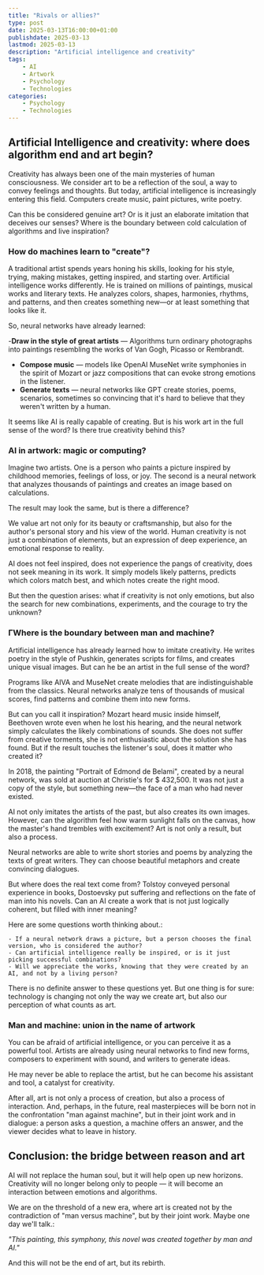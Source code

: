 ```yaml
---
title: "Rivals or allies?"
type: post
date: 2025-03-13T16:00:00+01:00
publishdate: 2025-03-13
lastmod: 2025-03-13
description: "Artificial intelligence and creativity"
tags:
    - AI
    - Artwork
    - Psychology 
    - Technologies
categories:
    - Psychology 
    - Technologies
---
```



## **Artificial Intelligence and creativity: where does algorithm end and art begin?**  

Creativity has always been one of the main mysteries of human consciousness. We consider art to be a reflection of the soul, a way to convey feelings and thoughts. But today, artificial intelligence is increasingly entering this field. Computers create music, paint pictures, write poetry.

Can this be considered genuine art? Or is it just an elaborate imitation that deceives our senses? Where is the boundary between cold calculation of algorithms and live inspiration?

### **How do machines learn to "create"?**  

A traditional artist spends years honing his skills, looking for his style, trying, making mistakes, getting inspired, and starting over. Artificial intelligence works differently. He is trained on millions of paintings, musical works and literary texts. He analyzes colors, shapes, harmonies, rhythms, and patterns, and then creates something new—or at least something that looks like it.  

So, neural networks have already learned:  

-**Draw in the style of great artists** — Algorithms turn ordinary photographs into paintings resembling the works of Van Gogh, Picasso or Rembrandt.  

- **Compose music** — models like OpenAI MuseNet write symphonies in the spirit of Mozart or jazz compositions that can evoke strong emotions in the listener.  
- **Generate texts** — neural networks like GPT create stories, poems, scenarios, sometimes so convincing that it's hard to believe that they weren't written by a human.  

It seems like AI is really capable of creating. But is his work art in the full sense of the word? Is there true creativity behind this?

### **AI in artwork: magic or computing?**  

Imagine two artists. One is a person who paints a picture inspired by childhood memories, feelings of loss, or joy. The second is a neural network that analyzes thousands of paintings and creates an image based on calculations.  

The result may look the same, but is there a difference?  

We value art not only for its beauty or craftsmanship, but also for the author's personal story and his view of the world. Human creativity is not just a combination of elements, but an expression of deep experience, an emotional response to reality.  

AI does not feel inspired, does not experience the pangs of creativity, does not seek meaning in its work. It simply models likely patterns, predicts which colors match best, and which notes create the right mood.  

But then the question arises: what if creativity is not only emotions, but also the search for new combinations, experiments, and the courage to try the unknown?

### **ГWhere is the boundary between man and machine?**  

Artificial intelligence has already learned how to imitate creativity. He writes poetry in the style of Pushkin, generates scripts for films, and creates unique visual images. But can he be an artist in the full sense of the word?  

Programs like AIVA and MuseNet create melodies that are indistinguishable from the classics. Neural networks analyze tens of thousands of musical scores, find patterns and combine them into new forms.

But can you call it inspiration? Mozart heard music inside himself, Beethoven wrote even when he lost his hearing, and the neural network simply calculates the likely combinations of sounds. She does not suffer from creative torments, she is not enthusiastic about the solution she has found. But if the result touches the listener's soul, does it matter who created it?

In 2018, the painting "Portrait of Edmond de Belami", created by a neural network, was sold at auction at Christie's for $ 432,500. It was not just a copy of the style, but something new—the face of a man who had never existed.  

AI not only imitates the artists of the past, but also creates its own images.
However, can the algorithm feel how warm sunlight falls on the canvas, how the master's hand trembles with excitement? Art is not only a result, but also a process.

Neural networks are able to write short stories and poems by analyzing the texts of great writers. They can choose beautiful metaphors and create convincing dialogues.  

But where does the real text come from? Tolstoy conveyed personal experience in books, Dostoevsky put suffering and reflections on the fate of man into his novels. Can an AI create a work that is not just logically coherent, but filled with inner meaning?

Here are some questions worth thinking about.:  

    - If a neural network draws a picture, but a person chooses the final version, who is considered the author?  
    - Can artificial intelligence really be inspired, or is it just picking successful combinations?  
    - Will we appreciate the works, knowing that they were created by an AI, and not by a living person?  
    
There is no definite answer to these questions yet. But one thing is for sure: technology is changing not only the way we create art, but also our perception of what counts as art.

### **Man and machine: union in the name of artwork**  

You can be afraid of artificial intelligence, or you can perceive it as a powerful tool. Artists are already using neural networks to find new forms, composers to experiment with sound, and writers to generate ideas.  

He may never be able to replace the artist, but he can become his assistant and tool, a catalyst for creativity.  

After all, art is not only a process of creation, but also a process of interaction. And, perhaps, in the future, real masterpieces will be born not in the confrontation "man against machine", but in their joint work and in dialogue: a person asks a question, a machine offers an answer, and the viewer decides what to leave in history.

## **Conclusion: the bridge between reason and art**  

AI will not replace the human soul, but it will help open up new horizons. Creativity will no longer belong only to people — it will become an interaction between emotions and algorithms.  

We are on the threshold of a new era, where art is created not by the contradiction of "man versus machine", but by their joint work. Maybe one day we'll talk.:  

*"This painting, this symphony, this novel was created together by man and AI."*  

And this will not be the end of art, but its rebirth.
